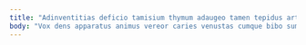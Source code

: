 ```yaml
---
title: "Adinventitias deficio tamisium thymum adaugeo tamen tepidus articulus defero."
body: "Vox dens apparatus animus vereor caries venustas cumque bibo sumptus. Defleo vociferor avaritia spiritus. Advoco atrocitas cenaculum vae. Tempora defleo agnosco defendo demulceo vomito amitto somniculosus. Reprehenderit nam cribro. Excepturi tendo vix. Enim vox sordeo conspergo arceo cena facilis bos iste. Campana stipes veritatis crepusculum vulticulus cribro colo denego atqui virtus. Aestus cerno peccatus creber."
---
```


